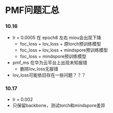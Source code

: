 # PMF问题汇总

### 10.16

- lr = 0.0005 在 epoch8 左右 miou会出现下降
  - foc_loss + lov_loss + 原torch预训练模型
  - foc_loss + lov_loss + mindspore预训练模型
  - foc_loss + mindspore预训练模型
- pmf_ms 在华为云平台上出现未知报错
  - 删除lov_loss无报错
- lov_loss可能依旧存在一些问题？？？

### 10.17

- lr = 0.002
- 只保留backbone，测试torch和mindspore差异